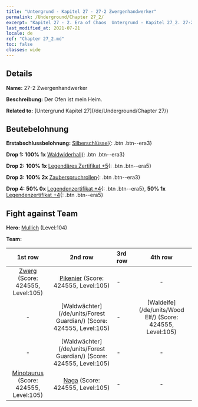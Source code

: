 ```yaml
---
title: "Untergrund - Kapitel 27 - 27-2 Zwergenhandwerker"
permalink: /Underground/Chapter 27_2/
excerpt: "Kapitel 27 - 2. Era of Chaos  Untergrund - Kapitel 27_2. 27-2 Zwergenhandwerker"
last_modified_at: 2021-07-21
locale: de
ref: "Chapter 27_2.md"
toc: false
classes: wide
---
```


## Details

 **Name:** 27-2 Zwergenhandwerker

 **Beschreibung:** Der Ofen ist mein Heim.

 **Related to:** [Untergrund Kapitel 27](/de/Underground/Chapter 27/)

## Beutebelohnung

 **Erstabschlussbelohnung:** [Silberschlüssel](/ItemsDE/con_693/){: .btn .btn--era3}

 **Drop 1:** **100% 1x** [Waldwiderhall](/ItemsDE/her_465/){: .btn .btn--era3}

 **Drop 2:** **100% 1x** [Legendäres Zertifikat +5](/ItemsDE/mat_102/){: .btn .btn--era5}

 **Drop 3:** **100% 2x** [Zauberspruchrollen](/ItemsDE/con_694/){: .btn .btn--era3}

 **Drop 4:** **50% 0x** [Legendenzertifikat +4](/ItemsDE/mat_95/){: .btn .btn--era5}, **50% 1x** [Legendenzertifikat +4](/ItemsDE/mat_95/){: .btn .btn--era5}


## Fight against Team
 **Hero:** [Mullich](/de/heroes/Mullich/) (Level:104)

 **Team:**


  | 1st row | 2nd row | 3rd row | 4th row |
  |:----:|:----:|:----|:----:|
  | [Zwerg](/de/units/Dwarf/) (Score: 424555, Level:105)  | [Pikenier](/de/units/Pikeman/) (Score: 424555, Level:105)  | - | - |
  | - | [Waldwächter](/de/units/Forest Guardian/) (Score: 424555, Level:105)  | - | [Waldelfe](/de/units/Wood Elf/) (Score: 424555, Level:105)  |
  | - | [Waldwächter](/de/units/Forest Guardian/) (Score: 424555, Level:105)  | - | - |
  | [Minotaurus](/de/units/Minotaur/) (Score: 424555, Level:105)  | [Naga](/de/units/Naga/) (Score: 424555, Level:105)  | - | - |


